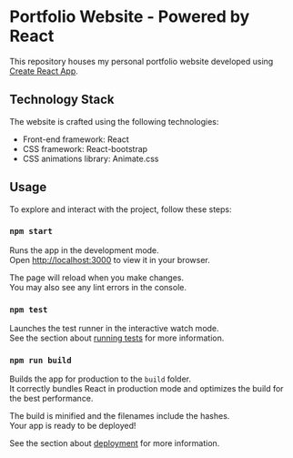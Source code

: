 # Portfolio Website - Powered by React

This repository houses my personal portfolio website developed using [Create React App](https://github.com/facebook/create-react-app).

## Technology Stack

The website is crafted using the following technologies:

- Front-end framework: React
- CSS framework: React-bootstrap
- CSS animations library: Animate.css

## Usage

To explore and interact with the project, follow these steps:

### `npm start`

Runs the app in the development mode.\
Open [http://localhost:3000](http://localhost:3000) to view it in your browser.

The page will reload when you make changes.\
You may also see any lint errors in the console.

### `npm test`

Launches the test runner in the interactive watch mode.\
See the section about [running tests](https://facebook.github.io/create-react-app/docs/running-tests) for more information.

### `npm run build`

Builds the app for production to the `build` folder.\
It correctly bundles React in production mode and optimizes the build for the best performance.

The build is minified and the filenames include the hashes.\
Your app is ready to be deployed!

See the section about [deployment](https://facebook.github.io/create-react-app/docs/deployment) for more information.
